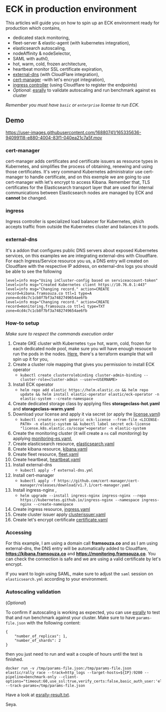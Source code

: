 # ECK in production environment

This articles will guide you on how to spin up an ECK environment ready for production which contains,

- dedicated stack monitoring,
- fleet-server & elastic-agent (with kubernetes integration),
- elasticsearch autoscaling,
- nodeAffinity & nodeSelector,
- SAML with auth0,
- hot, warm, cold, frozen architecture,
- heartbeat monitor SSL certificate expiration,
- [external-dns](https://github.com/kubernetes-sigs/external-dns) (with CloudFlare integration),
- [cert-manager](https://github.com/cert-manager/cert-manager) -with let's encrypt integration),
- [ingress controller](https://kubernetes.github.io/ingress-nginx/) (using Cloudflare to register the endpoints)
- _Optional_: [esrally](https://esrally.readthedocs.io/en/stable/) to validate autoscaling and run benchmark against es cluster

_Remember you must have `basic` or `enterprise` license to run ECK._

## Demo

https://user-images.githubusercontent.com/16880741/165335636-94099118-e880-4004-83f1-040ea21c7a5f.mov


### cert-manager
cert-manager adds certificates and  certificate issuers as resource types in Kubernetes, and simplifies the process of obtaining, renewing and using those certificates. It's very command Kubernetes administrator use cert-manager to handle certificate, and on this exemple we are going to use cert-manager with let's encrypt to access Kibana. Remember that, TLS certificates for the Elasticsearch transport layer that are used for internal communications between Elasticsearch nodes are managed by ECK and **cannot** be changed.

### ingress
Ingress controller is specialized load balancer for Kubernetes, qhich accepts traffic from outside the Kubernetes cluster and balances it to pods.

### external-dns
It's a addon that configures public DNS servers about exposed Kubernetes services, on this examples we are integrating external-dns with Cloudflare. For each Ingress/Service resource you us, a DNS entry will created on Cloudflare with the respective IP address, on external-dns logs you should be able to see the following

```
level=info msg="Using inCluster-config based on serviceaccount-token"
level=info msg="Created Kubernetes client https://10.76.0.1:443"
level=info msg="Changing record." action=CREATE record=kibana.framsouza.co ttl=1 type=A zone=4cd4c7c1cb8f7bf3a7482749654ae6fb
level=info msg="Changing record." action=CREATE record=monitoring.framsouza.co ttl=1 type=TXT zone=4cd4c7c1cb8f7bf3a7482749654ae6fb
```

### How-to setup

_Make sure to respect the commands execution order_

1. Create GKE cluster with Kubernetes `type` hot, warm, cold,  frozen for each dedicated node pool, make sure you will have enough resouce to run the pods in the nodes. [Here](https://github.com/framsouza/terraform), there's a terraform example that will spin up it for you,
2. Create a cluster role mapping that gives you permission to install ECK operator
	- `kubectl create clusterrolebinding cluster-admin-binding --cluster-role=cluster-admin --user=<USERNAME>`
3. Install ECK operator
	- `helm repo add elastic https://helm.elastic.co && helm repo update && helm install elastic-operator elastic/eck-operator -n elastic-system --create-namespace`
4. Create dedicated storage class by applying files **storageclass-hot.yaml** and **storageclass-warm.yaml**
5. Download your license and apply it via secret (or apply the [license.yaml](https://github.com/framsouza/eck-ready-for-production/blob/main/license.yaml))
	- `kubectl create secret generic eck-license --from-file <LICENSE-PATH> -n elastic-system && kubectl label secret eck-license "license.k8s.elastic.co/scope"=operator -n elastic-system`
6. Create the monitoring cluster (it will create a `ns` call *monitoring*) by applying [monitoring-es.yaml](https://github.com/framsouza/eck-ready-for-production/blob/main/monitoring-es.yaml),
7. Create elasticsearch resource, [elasticsearch.yaml](https://github.com/framsouza/eck-ready-for-production/blob/main/elasticsearch.yaml)
8. Create kibana resource, [kibana.yaml](https://github.com/framsouza/eck-ready-for-production/blob/main/kibana.yaml)
9. Create fleet resource, [fleet.yaml](https://github.com/framsouza/eck-ready-for-production/blob/main/fleet.yaml)
10. Create heartbeat, [heartbeat.yaml](https://github.com/framsouza/eck-ready-for-production/blob/main/heartbeat.yaml)
11. Install external-dns
	- `kubectl apply -f external-dns.yml`
12. Install cert-manager
	- `kubectl apply -f https://github.com/cert-manager/cert-manager/releases/download/v1.7.1/cert-manager.yaml`
13. Install ingress-nginx ,
	- `helm upgrade --install ingress-nginx ingress-nginx --repo https://kubernetes.github.io/ingress-nginx --namespace ingress-nginx --create-namespace`
16. Create ingress resource, [ingress.yaml](https://github.com/framsouza/eck-ready-for-production/blob/main/ingress.yaml)
14. Create cluster issuer apply [clusterissuer.yaml](https://github.com/framsouza/eck-ready-for-production/blob/main/clusterissuer.yaml)
15. Create let's encrypt certificate [certificate.yaml](https://github.com/framsouza/eck-ready-for-production/blob/main/certificate.yaml)

### Accessing

For this example, I am using a domain call **framsouza.co** and as I am using external-dns, the DNS entry will be automatically added to Cloudflare, **https://kibana.framsouza.co** and **https://monitoring.framsouza.co**.
You can check the connection is safe and we are using a valid certificate by let's encrypt.

If you want to login using SAML, make sure to adjust the `saml` session on `elasticsearch.yml` according to your environment.


### Autoscaling validation
(_Optional_)

To confirm if autoscaling is working as expected, you can use [esrally](https://esrally.readthedocs.io/en/stable/) to test that and run benchmark against your cluster. Make sure to have `params-file.json` with the following content:
```
{
    "number_of_replicas": 1,
    "number_of_shards": 2
}
```

then you just need to run and wait a couple of hours until the test is finished.

```
docker run -v /tmp/params-file.json:/tmp/params-file.json elastic/rally race --track=http_logs --target-hosts=${IP}:9200 --pipeline=benchmark-only --client-options="timeout:60,use_ssl:true,verify_certs:false,basic_auth_user:'elastic',basic_auth_password:'${PASSWORD}'"  --track-params=/tmp/params-file.json
```

Have a look at [esrally-result.txt](https://github.com/framsouza/eck-ready-for-production/blob/main/esrally-result.txt).


Seya.
